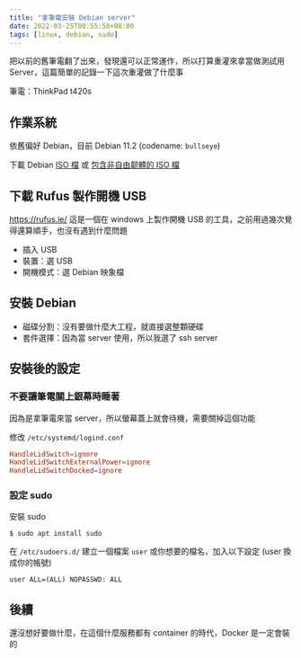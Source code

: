```yaml
---
title: "拿筆電安裝 Debian server"
date: 2022-03-25T00:55:58+08:00
tags: [linux, debian, sudo]
---
```


把以前的舊筆電翻了出來，發現還可以正常運作，所以打算重灌來拿當做測試用 Server，這篇簡單的記錄一下這次重灌做了什麼事

筆電：ThinkPad t420s

## 作業系統

依舊偏好 Debian，目前 Debian 11.2 (codename: `bullseye`)

下載 Debian [ISO 檔](https://cdimage.debian.org/debian-cd/current/amd64/iso-cd/debian-11.2.0-amd64-netinst.iso) 或 [包含非自由韌體的 ISO 檔](https://cdimage.debian.org/cdimage/unofficial/non-free/cd-including-firmware/11.2.0+nonfree/amd64/iso-cd/firmware-11.2.0-amd64-netinst.iso)

## 下載 Rufus 製作開機 USB

https://rufus.ie/ 這是一個在 windows 上製作開機 USB 的工具，之前用過幾次覺得還算順手，也沒有遇到什麼問題

- 插入 USB
- 裝置：選 USB
- 開機模式：選 Debian 映象檔


## 安裝 Debian
- 磁碟分割：沒有要做什麼大工程，就直接選整顆硬碟
- 套件選擇：因為當 server 使用，所以我選了 ssh server

## 安裝後的設定

### 不要讓筆電關上銀幕時睡著

因為是拿筆電來當 server，所以螢幕蓋上就會待機，需要關掉這個功能

修改 `/etc/systemd/logind.conf`

```conf
HandleLidSwitch=ignore
HandleLidSwitchExternalPower=ignore
HandleLidSwitchDocked=ignore
```

### 設定 sudo

安裝 sudo
```
$ sudo apt install sudo
```

在 `/etc/sudoers.d/` 建立一個檔案 `user` 或你想要的檔名，加入以下設定 (user 換成你的帳號)

```
user ALL=(ALL) NOPASSWD: ALL
```

## 後續

還沒想好要做什麼，在這個什麼服務都有 container 的時代，Docker 是一定會裝的 
